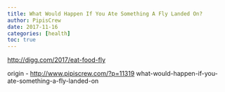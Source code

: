```yaml
---
title: What Would Happen If You Ate Something A Fly Landed On?
author: PipisCrew
date: 2017-11-16
categories: [health]
toc: true
---
```


http://digg.com/2017/eat-food-fly

origin - http://www.pipiscrew.com/?p=11319 what-would-happen-if-you-ate-something-a-fly-landed-on